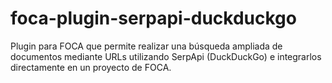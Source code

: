 # foca-plugin-serpapi-duckduckgo
Plugin para FOCA que permite realizar una búsqueda ampliada de documentos mediante URLs utilizando SerpApi (DuckDuckGo) e integrarlos directamente en un proyecto de FOCA.
